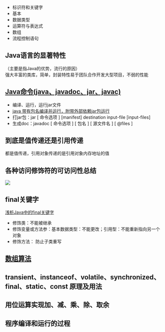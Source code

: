 * 标识符和关键字
* 基本
* 数据类型
* 运算符与表达式
* 数组
* 流程控制语句

## Java语言的显著特性

（主要是指Java的优势，流行的原因）  
强大丰富的类库，简单，封装特性易于团队合作开发大型项目，不弱的性能

## [Java命令\(java、javadoc、jar、javac\)](https://www.cnblogs.com/langtianya/p/4208135.html)

* 编译、运行，运行jar文件
* [java 带有包名编译并运行，附带外部依赖jar包运行](https://blog.csdn.net/czw698/article/details/44353453)
* 打jar包：jar \[ 命令选项 \] \[manifest\] destination input-file \[input-files\]
* 生成doc：javadoc \[ 命令选项 \] \[ 包名 \] \[ 源文件名 \] \[ @files \]

## 到底是值传递还是引用传递

都是值传递，引用对象传递的是引用对象内存地址的值

## 各种访问修饰符的可访问性总结

![](http://i.imgur.com/2eBXIDG.png)

## final关键字

[浅析Java中的final关键字](http://www.cnblogs.com/dolphin0520/p/3736238.html)

* 修饰类：不能被继承
* 修饰变量或方法参：基本数据类型：不能更改；引用型：不能重新指向另一个对象
* 修饰方法： 防止子类重写

## [数组算法](../../计算机学科基础知识/编程算法/数组算法.md)

## transient、instanceof、volatile、synchronized、final、static、const 原理及用法

## 用位运算实现加、减、乘、除、取余

## 程序编译和运行的过程



